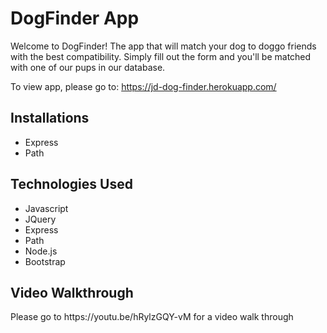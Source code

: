 <h1>DogFinder App</h1>
Welcome to DogFinder! The app that will match your dog to doggo friends with the best compatibility. Simply fill out the form and you'll be matched with one of our pups in our database. 

To view app, please go to: https://jd-dog-finder.herokuapp.com/

<h2>Installations</h2>
<ul>
<li>Express</li>
<li>Path</li>
</ul>

<h2>Technologies Used</h2>
<ul>
<li>Javascript</li>
<li>JQuery</li>
<li>Express</li>
<li>Path</li>
<li>Node.js</li>
<li>Bootstrap</li>
</ul>

<h2>Video Walkthrough</h2>
Please go to https://youtu.be/hRylzGQY-vM for a video walk through
